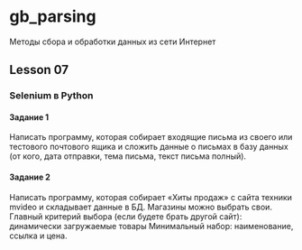 # gb_parsing
Методы сбора и обработки данных из сети Интернет

## Lesson 07
### Selenium в Python
#### Задание 1

Написать программу, которая собирает входящие письма из своего или 
тестового почтового ящика и сложить данные о письмах в базу данных 
(от кого, дата отправки, тема письма, текст письма полный).

#### Задание 2

Написать программу, которая собирает «Хиты продаж» с сайта техники mvideo 
и складывает данные в БД. Магазины можно выбрать свои. 
Главный критерий выбора (если будете брать другой сайт): динамически загружаемые товары
Минимальный набор: наименование, ссылка и цена.

